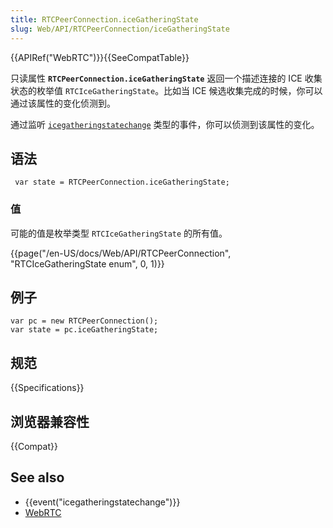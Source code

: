 ```yaml
---
title: RTCPeerConnection.iceGatheringState
slug: Web/API/RTCPeerConnection/iceGatheringState
---
```

{{APIRef("WebRTC")}}{{SeeCompatTable}}

只读属性 **`RTCPeerConnection.iceGatheringState`** 返回一个描述连接的 ICE 收集状态的枚举值 `RTCIceGatheringState`。比如当 ICE 候选收集完成的时候，你可以通过该属性的变化侦测到。

通过监听 [`icegatheringstatechange`](/zh-CN/docs/Web/API/RTCPeerConnection/icegatheringstatechange_event) 类型的事件，你可以侦测到该属性的变化。

## 语法

```plain
 var state = RTCPeerConnection.iceGatheringState;
```

### 值

可能的值是枚举类型 `RTCIceGatheringState` 的所有值。

{{page("/en-US/docs/Web/API/RTCPeerConnection", "RTCIceGatheringState enum", 0, 1)}}

## 例子

```plain
var pc = new RTCPeerConnection();
var state = pc.iceGatheringState;
```

## 规范

{{Specifications}}

## 浏览器兼容性

{{Compat}}

## See also

- {{event("icegatheringstatechange")}}
- [WebRTC](/zh-CN/docs/Web/Guide/API/WebRTC)
